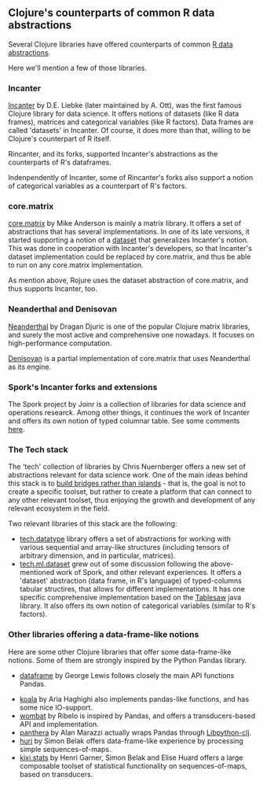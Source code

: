 
## Clojure's counterparts of common R data abstractions

Several Clojure libraries have offered counterparts of common [R data abstractions](r_data_abstractions.md).

Here we'll mention a few of those libraries.

### Incanter
[Incanter](http://www.joelboehland.com/posts/all-your-datasets-r-belong-to-us.html) by D.E. Liebke (later maintained by A. Ott), was the first famous Clojure library for data science. It offers notions of datasets (like R data frames), matrices and categorical variables (like R factors). Data frames are called 'datasets' in Incanter.
Of course, it does more than that, willing to be Clojure's counterpart of R itself.

Rincanter, and its forks, supported Incanter's abstractions as the counterparts of R's dataframes.

Indenpendently of Incanter, some of Rincanter's forks also support a notion of categorical variables as a counterpart of R's factors.

### core.matrix
[core.matrix](https://github.com/mikera/core.matrix) by Mike Anderson is mainly a matrix library. It offers a set of abstractions that has several implementations.
In one of its late versions, it started supporting a notion of a [dataset](https://mikera.github.io/core.matrix/doc/clojure.core.matrix.dataset.html) that generalizes Incanter's notion. This was done in cooperation with Incanter's developers, so that Incanter's dataset implementation could be replaced by core.matrix, and thus be able to run on any core.matrix implementation.

As mention above, Rojure uses the dataset abstraction of core.matrix, and thus supports Incanter, too.

### Neanderthal and Denisovan
[Neanderthal](https://neanderthal.uncomplicate.org) by Dragan Djuric is one of the popular Clojure matrix libraries, and surely the most active and comprehensive one nowadays. It focuses on high-performance computation.

[Denisovan](https://github.com/cailuno/denisovan) is a partial implementation of core.matrix that uses Neanderthal as its engine.

### Spork's Incanter forks and extensions
The Spork project by Joinr is a collection of libraries for data science and operations researck. Among other things, it continues the work of Incanter and offers its own notion of typed columnar table. See some comments [here](https://clojureverse.org/t/online-meeting-clojure-data-science/3503/35).


### The Tech stack

The 'tech' collection of libraries by Chris Nuernberger offers a new set of abstractions relevant for data science work. One of the main ideas behind this stack is to [build bridges rather than islands](https://clojureverse.org/t/online-meeting-clojure-data-science/3503/17) - that is, the goal is not to create a specific toolset, but rather to create a platform that can connect to any other relevant toolset, thus enjoying the growth and development of any relevant ecosystem in the field.

Two relevant libraries of this stack are the following:
  * [tech.datatype](https://github.com/techascent/tech.datatype) library offers a set of abstractions for working with various sequential and array-like structures (including tensors of arbitrary dimension, and in particular, matrices).
  * [tech.ml.dataset](https://github.com/techascent/tech.ml.dataset) grew out of some discussion following the above-mentioned work of Spork, and other relevant experiences. It offers a 'dataset' abstraction (data frame, in R's language) of typed-columns tabular structires, that allows for different implementations. It has one specific comprehensive implementation based on the [Tablesaw](https://github.com/jtablesaw/tablesaw) java library. It also offers its own notion of categorical variables (similar to R's factors).


### Other libraries offering a data-frame-like notions

Here are some other Clojure libraries that offer some data-frame-like notions. Some of them are strongly inspired by the Python Pandas library.

* [dataframe](https://github.com/ghl3/dataframe) by George Lewis follows closely the main API functions Pandas.
- [koala](https://github.com/aria42/koala) by Aria Haghighi also implements pandas-like functions, and has some nice IO-support. 
- [wombat](https://github.com/ribelo/wombat) by Ribelo is inspired by Pandas, and offers a transducers-based API and implementation.
- [panthera](https://github.com/alanmarazzi/panthera) by Alan Marazzi actually wraps Pandas through [Libpython-clj](https://github.com/cnuernber/libpython-clj).
- [huri](https://github.com/sbelak/huri) by Simon Belak offers data-frame-like experience by processing simple sequences-of-maps.
- [kixi.stats](https://github.com/MastodonC/kixi.stats) by Henri Garner, Simon Belak and Elise Huard offers a large composable toolset of statistical functionality on sequences-of-maps, based on transducers.

